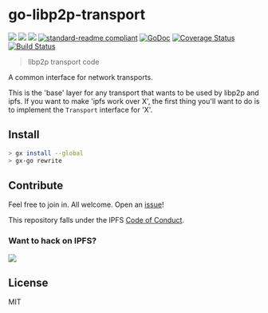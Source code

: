 # go-libp2p-transport

[![](https://img.shields.io/badge/made%20by-Protocol%20Labs-blue.svg?style=flat-square)](https://protocol.ai)
[![](https://img.shields.io/badge/freenode-%23ipfs-blue.svg?style=flat-square)](https://webchat.freenode.net/?channels=%23ipfs)
[![](https://img.shields.io/badge/project-IPFS-blue.svg?style=flat-square)](https://libp2p.io/)
[![standard-readme compliant](https://img.shields.io/badge/standard--readme-OK-green.svg?style=flat-square)](https://github.com/RichardLitt/standard-readme)
[![GoDoc](https://godoc.org/github.com/libp2p/go-libp2p-transport?status.svg)](https://godoc.org/github.com/libp2p/go-libp2p-transport)
[![Coverage Status](https://img.shields.io/codecov/c/github/libp2p/go-libp2p-transport.svg?style=flat-square&branch=master)](https://codecov.io/github/libp2p/go-libp2p-transport?branch=master)
[![Build Status](https://travis-ci.org/libp2p/go-libp2p-transport.svg?branch=master)](https://travis-ci.org/libp2p/go-libp2p-transport)

> libp2p transport code

A common interface for network transports.

This is the 'base' layer for any transport that wants to be used by libp2p and ipfs. If you want to make 'ipfs work over X', the first thing you'll want to do is to implement the `Transport` interface for 'X'.

## Install

```sh
> gx install --global
> gx-go rewrite
```

## Contribute

Feel free to join in. All welcome. Open an [issue](https://github.com/libp2p/go-libp2p-transport/issues)!

This repository falls under the IPFS [Code of Conduct](https://github.com/ipfs/community/blob/master/code-of-conduct.md).

### Want to hack on IPFS?

[![](https://cdn.rawgit.com/jbenet/contribute-ipfs-gif/master/img/contribute.gif)](https://github.com/ipfs/community/blob/master/contributing.md)

## License

MIT
